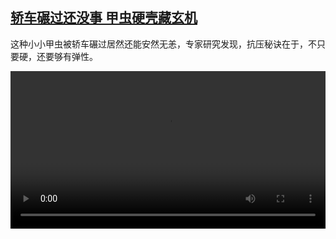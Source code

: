 <!--1603526063000-->
[轿车碾过还没事 甲虫硬壳藏玄机](https://www.dw.com/zh/%E8%BD%BF%E8%BD%A6%E7%A2%BE%E8%BF%87%E8%BF%98%E6%B2%A1%E4%BA%8B%20%E7%94%B2%E8%99%AB%E7%A1%AC%E5%A3%B3%E8%97%8F%E7%8E%84%E6%9C%BA/a-55356885)
------

<p>这种小小甲虫被轿车碾过居然还能安然无恙，专家研究发现，抗压秘诀在于，不只要硬，还要够有弹性。</small></p><video src="https://tvdownloaddw-a.akamaihd.net/dwtv_video/flv/vdt_zh/2020/bchi201022_001_beetle_sd_sor.mp4" controls style="width:100%"></video>
